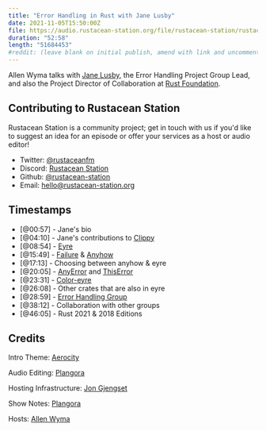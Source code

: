 ```yaml
---
title: "Error Handling in Rust with Jane Lusby"
date: 2021-11-05T15:50:00Z
file: https://audio.rustacean-station.org/file/rustacean-station/rustacean-station-e047-jane-lusby.mp3
duration: "52:58"
length: "51684453"
#reddit: (leave blank on initial publish, amend with link and uncomment this line after Reddit thread has been posted)
---
```

Allen Wyma talks with [Jane Lusby](https://github.com/yaahc), the Error Handling Project Group Lead, and also the Project Director of Collaboration at [Rust Foundation](https://foundation.rust-lang.org/). 


## Contributing to Rustacean Station

Rustacean Station is a community project; get in touch with us if you'd like to suggest an idea for an episode or offer your services as a host or audio editor!

- Twitter: [@rustaceanfm](https://twitter.com/rustaceanfm)
- Discord: [Rustacean Station](https://discord.gg/cHc3Gyc)
- Github: [@rustacean-station](https://github.com/rustacean-station/)
- Email: [hello@rustacean-station.org](mailto:hello@rustacean-station.org)

## Timestamps 
- [@00:57] - Jane's bio
- [@04:10] - Jane's contributions to [Clippy](https://github.com/rust-lang/rust-clippy)
- [@08:54] - [Eyre](https://github.com/yaahc/eyre)
- [@15:49] - [Failure](https://docs.rs/failure/) & [Anyhow](https://docs.rs/anyhow/)
- [@17:13] - Choosing between anyhow & eyre
- [@20:05] - [AnyError](https://docs.rs/err-context/0.1/err_context/type.AnyError.html) and [ThisError](https://docs.rs/thiserror/)
- [@23:31] - [Color-eyre](https://github.com/yaahc/color-eyre)
- [@26:08] - Other crates that are also in eyre
- [@28:59] - [Error Handling Group](https://github.com/rust-lang/project-error-handling)
- [@38:12] - Collaboration with other groups 
- [@46:05] - Rust 2021 & 2018 Editions

## Credits
Intro Theme: [Aerocity](https://twitter.com/AerocityMusic)

Audio Editing: [Plangora](https://twitter.com/plangora)

Hosting Infrastructure: [Jon Gjengset](https://twitter.com/jonhoo/)

Show Notes: [Plangora](https://twitter.com/plangora)

Hosts: [Allen Wyma](https://twitter.com/allenwyma)